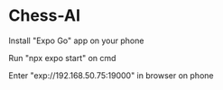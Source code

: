 # Chess-AI

Install "Expo Go" app on your phone

Run "npx expo start" on cmd

Enter "exp://192.168.50.75:19000" in browser on phone
